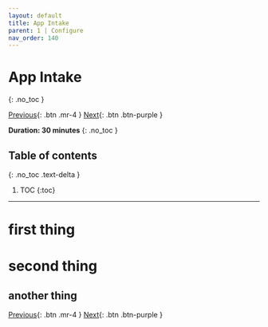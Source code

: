 ```yaml
---
layout: default
title: App Intake
parent: 1 | Configure
nav_order: 140
---
```


# App Intake
{: .no_toc }

[Previous][PREVIOUS]{: .btn .mr-4 }
[Next][NEXT]{: .btn .btn-purple }

**Duration: 30 minutes**
{: .no_toc }

## Table of contents
{: .no_toc .text-delta }

1. TOC
{:toc}

---

# first thing

# second thing

## another thing

[Previous][PREVIOUS]{: .btn .mr-4 }
[Next][NEXT]{: .btn .btn-purple }

[PREVIOUS]: ../130_Pipeline_and_Deployment
[NEXT]: ../../lab_2_manage